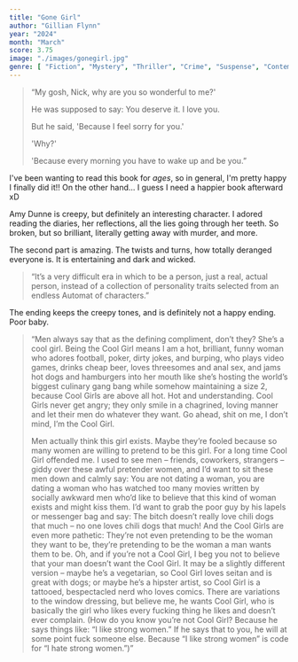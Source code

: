 ```yaml
---
title: "Gone Girl"
author: "Gillian Flynn"
year: "2024"
month: "March"
score: 3.75
image: "./images/gonegirl.jpg"
genre: [ "Fiction", "Mystery", "Thriller", "Crime", "Suspense", "Contemporary" ]
---
```


> “My gosh, Nick, why are you so wonderful to me?'
>
> He was supposed to say: You deserve it. I love you.
>
> But he said, 'Because I feel sorry for you.'
>
> 'Why?'
>
> 'Because every morning you have to wake up and be you.”

I've been wanting to read this book for *ages*, so in general, I'm pretty happy I finally
did it!! On the other hand... I guess I need a happier book afterward xD

Amy Dunne is creepy, but definitely an interesting character. I adored reading the diaries, her reflections, all the lies going through her teeth. So broken, but so brilliant, literally getting away with murder, and more.

The second part is amazing. The twists and turns, how totally deranged everyone is. It is entertaining and dark and wicked.

> “It’s a very difficult era in which to be a person, just a real, actual person, instead of a collection of personality traits selected from an endless Automat of characters.”

The ending keeps the creepy tones, and is definitely not a happy ending. Poor baby.

> “Men always say that as the defining compliment, don’t they? She’s a cool girl. Being the Cool Girl means I am a hot, brilliant, funny woman who adores football, poker, dirty jokes, and burping, who plays video games, drinks cheap beer, loves threesomes and anal sex, and jams hot dogs and hamburgers into her mouth like she’s hosting the world’s biggest culinary gang bang while somehow maintaining a size 2, because Cool Girls are above all hot. Hot and understanding. Cool Girls never get angry; they only smile in a chagrined, loving manner and let their men do whatever they want. Go ahead, shit on me, I don’t mind, I’m the Cool Girl. 
>
> Men actually think this girl exists. Maybe they’re fooled because so many women are willing to pretend to be this girl. For a long time Cool Girl offended me. I used to see men – friends, coworkers, strangers – giddy over these awful pretender women, and I’d want to sit these men down and calmly say: You are not dating a woman, you are dating a woman who has watched too many movies written by socially awkward men who’d like to believe that this kind of woman exists and might kiss them. I’d want to grab the poor guy by his lapels or messenger bag and say: The bitch doesn’t really love chili dogs that much – no one loves chili dogs that much! And the Cool Girls are even more pathetic: They’re not even pretending to be the woman they want to be, they’re pretending to be the woman a man wants them to be. Oh, and if you’re not a Cool Girl, I beg you not to believe that your man doesn’t want the Cool Girl. It may be a slightly different version – maybe he’s a vegetarian, so Cool Girl loves seitan and is great with dogs; or maybe he’s a hipster artist, so Cool Girl is a tattooed, bespectacled nerd who loves comics. There are variations to the window dressing, but believe me, he wants Cool Girl, who is basically the girl who likes every fucking thing he likes and doesn’t ever complain. (How do you know you’re not Cool Girl? Because he says things like: “I like strong women.” If he says that to you, he will at some point fuck someone else. Because “I like strong women” is code for “I hate strong women.”)” 